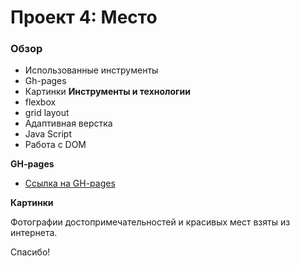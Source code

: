 # Проект 4: Место

### Обзор
* Использованные инструменты
* Gh-pages
* Картинки
**Инструменты и технологии**
* flexbox
* grid layout
* Адаптивная верстка
* Java Script
* Работа с DOM


**GH-pages**

* [Ссылка на GH-pages](https://maxh1337.github.io/mesto/index.html)

**Картинки**

Фотографии достопримечательностей и красивых мест взяты из интернета.

Спасибо!
